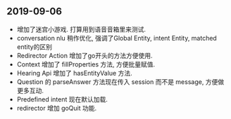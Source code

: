 ## 2019-09-06

-   增加了迷宫小游戏. 打算用到语音音箱里来测试.
-   conversation nlu 稍作优化, 强调了Global Entity, intent Entity, matched entity的区别
-   Redirector Action 增加了go开头的方法方便使用.
-   Context 增加了 fillProperties 方法, 方便批量赋值.
-   Hearing Api 增加了 hasEntityValue 方法.
-   Question 的 parseAnswer 方法现在传入 session 而不是 message, 方便做更多互动.
-   Predefined intent 现在默认加载.
-   redirector 增加 goQuit 功能.